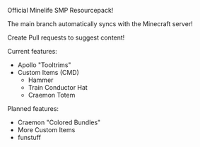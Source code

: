 Official Minelife SMP Resourcepack!

The main branch automatically syncs with the Minecraft server!

Create Pull requests to suggest content!

Current features:
- Apollo "Tooltrims"
- Custom Items (CMD)
    - Hammer
    - Train Conductor Hat
    - Craemon Totem
      
Planned features:
- Craemon "Colored Bundles"
- More Custom Items
- funstuff
